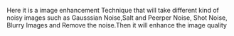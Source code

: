 Here it is a image enhancement Technique that will take different kind of noisy images such as Gausssian Noise,Salt and Peerper Noise, Shot Noise, Blurry Images and Remove the noise.Then it will enhance the image quality
